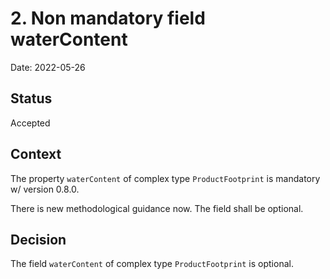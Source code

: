 # 2. Non mandatory field waterContent

Date: 2022-05-26

## Status

Accepted

## Context

The property `waterContent` of complex type `ProductFootprint` is mandatory w/ version 0.8.0.

There is new methodological guidance now. The field shall be optional.

## Decision

The field `waterContent` of complex type `ProductFootprint` is optional.
